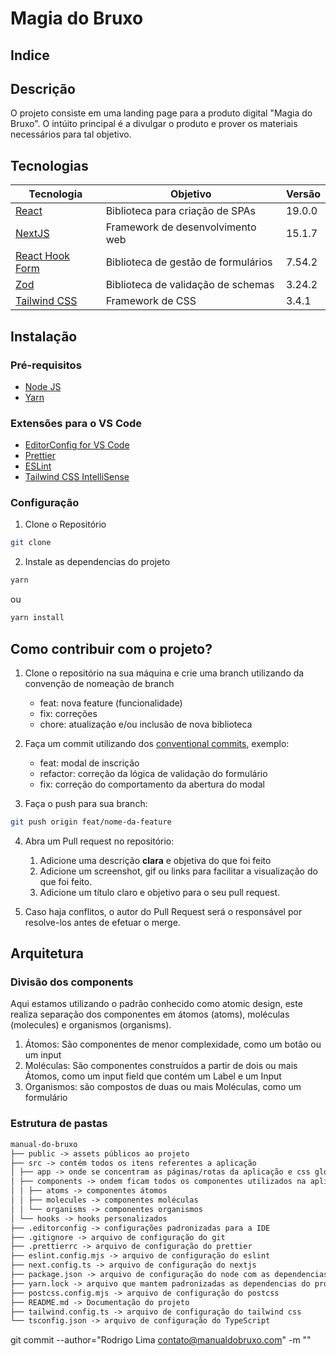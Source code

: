 # Magia do Bruxo

## Indice

## Descrição

O projeto consiste em uma landing page para a produto digital "Magia do Bruxo". O intúito principal é a divulgar o produto e prover os materiais necessários para tal objetivo.

## Tecnologias

| Tecnologia                                          | Objetivo                            | Versão |
| --------------------------------------------------- | ----------------------------------- | ------ |
| [React](https://react.dev/)                         | Biblioteca para criação de SPAs     | 19.0.0 |
| [NextJS](https://nextjs.org/)                       | Framework de desenvolvimento web    | 15.1.7 |
| [React Hook Form](https://www.react-hook-form.com/) | Biblioteca de gestão de formulários | 7.54.2 |
| [Zod](https://github.com/colinhacks/zod)            | Biblioteca de validação de schemas  | 3.24.2 |
| [Tailwind CSS](https://google.com/)                 | Framework de CSS                    | 3.4.1  |

## Instalação

### Pré-requisitos

- [Node JS](https://nodejs.org/)
- [Yarn](https://yarnpkg.com/)

### Extensões para o VS Code

- [EditorConfig for VS Code](https://marketplace.visualstudio.com/items?itemName=EditorConfig.EditorConfig)
- [Prettier](https://marketplace.visualstudio.com/items?itemName=esbenp.prettier-vscode)
- [ESLint](https://marketplace.visualstudio.com/items?itemName=dbaeumer.vscode-eslint)
- [Tailwind CSS IntelliSense](https://marketplace.visualstudio.com/items?itemName=bradlc.vscode-tailwindcss)

### Configuração

1. Clone o Repositório

```bash
git clone
```

2. Instale as dependencias do projeto

```bash
yarn
```

ou

```bash
yarn install
```

## Como contribuir com o projeto?

1. Clone o repositório na sua máquina e crie uma branch utilizando da convenção de nomeação de branch

   - feat: nova feature (funcionalidade)
   - fix: correções
   - chore: atualização e/ou inclusão de nova biblioteca

2. Faça um commit utilizando dos [conventional commits](https://medium.com/linkapi-solutions/conventional-commits-pattern-3778d1a1e657), exemplo:

   - feat: modal de inscrição
   - refactor: correção da lógica de validação do formulário
   - fix: correção do comportamento da abertura do modal

3. Faça o push para sua branch:

```bash
git push origin feat/nome-da-feature
```

4. Abra um Pull request no repositório:

   1. Adicione uma descrição **clara** e objetiva do que foi feito
   2. Adicione um screenshot, gif ou links para facilitar a visualização do que foi feito.
   3. Adicione um título claro e objetivo para o seu pull request.

5. Caso haja conflitos, o autor do Pull Request será o responsável por resolve-los antes de efetuar o merge.

## Arquitetura

### Divisão dos components

Aqui estamos utilizando o padrão conhecido como atomic design, este realiza separação dos componentes em átomos (atoms), moléculas (molecules) e organismos (organisms).

1. Átomos: São componentes de menor complexidade, como um botão ou um input
2. Moléculas: São componentes construídos a partir de dois ou mais Átomos, como um input field que contém um Label e um Input
3. Organismos: são compostos de duas ou mais Moléculas, como um formulário

### Estrutura de pastas

```markdown
manual-do-bruxo
├── public -> assets públicos ao projeto
├── src -> contém todos os itens referentes a aplicação
│ ├── app -> onde se concentram as páginas/rotas da aplicação e css global
│ ├── components -> ondem ficam todos os componentes utilizados na aplicação
│ │ ├── atoms -> componentes átomos
│ │ ├── molecules -> componentes moléculas
│ │ └── organisms -> componentes organismos
│ └── hooks -> hooks personalizados
├── .editorconfig -> configurações padronizadas para a IDE
├── .gitignore -> arquivo de configuração do git
├── .prettierrc -> arquivo de configuração do prettier
├── eslint.config.mjs -> arquivo de configuração do eslint
├── next.config.ts -> arquivo de configuração do nextjs
├── package.json -> arquivo de configuração do node com as dependencias do projeto
├── yarn.lock -> arquivo que mantem padronizadas as dependencias do projeto
├── postcss.config.mjs -> arquivo de configuração do postcss
├── README.md -> Documentação do projeto
├── tailwind.config.ts -> arquivo de configuração do tailwind css
└── tsconfig.json -> arquivo de configuração do TypeScript
```

git commit --author="Rodrigo Lima contato@manualdobruxo.com" -m ""